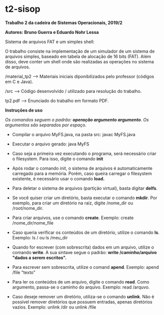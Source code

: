 # t2-sisop
<b>Trabalho 2 da cadeira de Sistemas Operacionais, 2019/2</b>

<b>Autores: Bruno Guerra e Eduardo Nohr Lessa</b>

Sistema de arquivos FAT e um simples shell:

O trabalho consiste na implementação de um simulador de um sistema de arquivos simples, baseado em tabela de alocação de 16 bits (FAT). Além disso, deve conter um shell onde são realizadas as operações no sistema de arquivos.

/material_tp2 --> Materiais iniciais diponibilizados pelo professor (códigos em C e Java).

/src          --> Código desenvolvido / utilizado para resolução do trabalho.

tp2.pdf       --> Enunciado do trabalho em formato PDF.

<b>Instruções de uso</b>

*Os comandos seguem o padrão: <b>operação argumento argumento</b>. Os argumentos são separados por espaço.*

- Compilar o arquivo MyFS.java, na pasta src: javac MyFS.java

- Executar o arquivo gerado: java MyFS

- Caso seja a primeira vez executando o programa, será necessário criar o filesystem. Para isso, digite o comando <b>init</b>

- Após rodar o comando init, o sistema de arquivos é automaticamente carregado para a memória. Porém, caso queira carregar o filesystem existente, é necessário usar o comando <b>load.</b>

- Para deletar o sistema de arquivos (partição virtual), basta digitar <b>delfs</b>.

- Se você quiser criar um diretório, basta executar o comando <b>mkdir</b>. Por exemplo, para criar um diretório na raíz, digite /nome_dir ou /root/nome_dir.

- Para criar arquivos, use o comando <b>create</b>. Exemplo: create /nome_dir/nome_file

- Caso queria verificar os conteúdos de um diretório, utilize o comando <b>ls</b>. Exemplo: ls / ou ls /meu_dir

- Quando for escrever (com sobrescrita) dados em um arquivo, utilize o comando <b>write</b>. A sua sintaxe segue o padrão: <b>write /caminho/arquivo "dados a serem escritos".</b>

- Para escrever sem sobrescrita, utilize o comand <b>apend</b>. Exemplo: apend /file "texto"

- Para ler os conteúdos de um arquivo, digite o comando <b>read</b>. Como argumento, passa-se o caminho do arquivo. Exemplo: read /arquvo.

- Caso deseje remover um diretório, utiliza-se o comando <b>unlink</b>. Não é possível remover diretórios que possuem entradas, apenas diretórios vazios. Exemplo: unlink /dir ou unlink /file
